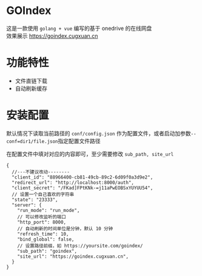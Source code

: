# GOIndex

这是一款使用 `golang + vue` 编写的基于 onedrive 的在线网盘  
效果展示 https://goindex.cugxuan.cn

# 功能特性

- 文件直链下载
- 自动刷新缓存

# 安装配置

默认情况下读取当前路径的 `conf/config.json` 作为配置文件，或者启动加参数`--conf=dir1/file.json`指定配置文件路径

在配置文件中填对对应的内容即可，至少需要修改 `sub_path, site_url`
```
{
  //---不建议改动--------
  "client_id": "88966400-cb81-49cb-89c2-6d09f0a3d9e2",
  "redirect_url": "http://localhost:8000/auth",
  "client_secret": "/FKad]FPtKNk-=j11aPwEOBSxYUYUU54",
  // 设置一个自己喜欢的字符串
  "state": "23333",
  "server": {
    "run_mode": "run_mode",
    // 可以修改监听的端口
    "http_port": 8000,
    // 自动刷新的时间单位是分钟，默认 10 分钟
    "refresh_time": 10,
    "bind_global": false,
    // 设置路径前缀，如 https://yoursite.com/goindex/
    "sub_path": "goindex",
    "site_url": "https://goindex.cugxuan.cn",
  }
}
```